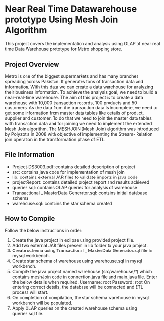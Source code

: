 # Near Real Time Datawarehouse prototype Using Mesh Join Algorithm
This project covers the implementation and analysis using OLAP of near real time Data Warehouse prototype for Metro shopping store.

## Project Overview
Metro is one of the biggest supermarkets and has many branches spreading across Pakistan. It generates tons of transaction data and information. With this data we can create a data warehouse for analyzing their business information. To achieve the analysis goal, we need to build a near-real-time warehouse. 
The aim of this project is to create a data warehouse with 10,000 transaction records, 100 products and 50 customers. As the data from the transaction data is incomplete, we need to get some information from master data tables like details of product, supplier and customer. To do that we need to join the master data tables with transaction data and for joining we need to implement the extended Mesh Join algorithm. The MESHJOIN (Mesh Join) algorithm was introduced by Polyzotis in 2008 with objective of implementing the Stream- Relation join operation in the transformation phase of ETL. 

## File Information
* Project-DS3003.pdf: contains detailed description of project
* src: contains java code for implementation of mesh join
* lib: contains external JAR files to validate imports in java code
* projectReport: contains detailed project report and results achieved
* queries.sql: contains OLAP queries for analysis of warehouse
* Transactional _ MasterData Generator.sql: contains initial database schema
* warehouse.sql: contains the star schema created

## How to Compile
Follow the below instructions in order:
1. Create the java project in eclipse using provided project file.
2. Add two external JAR files present in lib folder to your java project.
3. Create schema using Transactional _ MasterData Generator.sql file in mysql workbench.
4. Create star schema of warehouse using warehouse.sql in mysql workbench.
5. Compile the java project named warehouse (src/warehouse/*) which contains meshJoin code in connection.java file and main.java file.
	Enter the below details when required. 
        Username: root
        Password: root
	On entering correct details, the database will be connected and ETL process will start.
6. On completion of compilation, the star schema warehouse in mysql workbench will be populated.
7. Apply OLAP queries on the created warehouse schema using queries.sql file.


